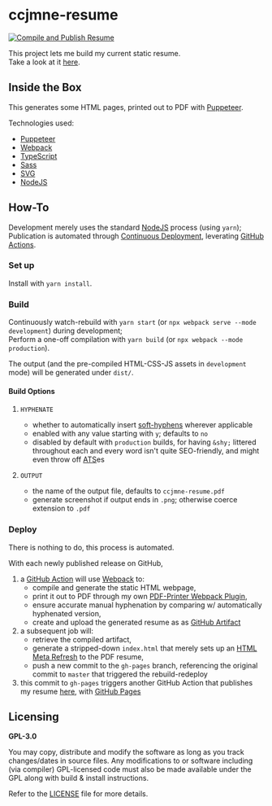 # ccjmne-resume

[![Compile and Publish Resume](https://github.com/ccjmne/ccjmne-resume/actions/workflows/build-deploy.yml/badge.svg)](https://github.com/ccjmne/ccjmne-resume/actions/workflows/build-deploy.yml)

This project lets me build my current static resume.  
Take a look at it [here](https://ccjmne.github.io/ccjmne-resume).

## Inside the Box

This generates some HTML pages, printed out to PDF with [Puppeteer](https://github.com/GoogleChrome/puppeteer).

Technologies used:

- [Puppeteer](https://github.com/GoogleChrome/puppeteer)
- [Webpack](https://webpack.js.org/)
- [TypeScript](https://www.typescriptlang.org/)
- [Sass](https://sass-lang.com/)
- [SVG](https://developer.mozilla.org/en-US/docs/Web/SVG)
- [NodeJS](https://nodejs.org/en/)

## How-To

Development merely uses the standard [NodeJS](https://nodejs.org/en/) process (using `yarn`);  
Publication is automated through [Continuous Deployment](https://www.atlassian.com/continuous-delivery/continuous-deployment), leverating [GitHub Actions](https://docs.github.com/en/actions).

### Set up

Install with `yarn install`.

### Build

Continuously watch-rebuild with `yarn start` (or `npx webpack serve --mode
development`) during development;  
Perform a one-off compilation with `yarn build` (or `npx webpack --mode
production`).

The output (and the pre-compiled HTML-CSS-JS assets in `development` mode) will
be generated under `dist/`.

#### Build Options

1. `HYPHENATE`
   - whether to automatically insert
     [soft-hyphens](https://en.wikipedia.org/wiki/Soft_hyphen) wherever
     applicable
   - enabled with any value starting with `y`; defaults to `no`
   - disabled by default with `production` builds, for having `&shy;` littered
     throughout each and every word isn't quite SEO-friendly, and might even
     throw off [ATS](https://en.wikipedia.org/wiki/Applicant_tracking_system)es

2. `OUTPUT`
   - the name of the output file, defaults to `ccjmne-resume.pdf`
   - generate screenshot if output ends in `.png`; otherwise coerce extension to
     `.pdf`

### Deploy

There is nothing to do, this process is automated.

With each newly published release on GitHub,

1. a [GitHub Action](https://docs.github.com/en/actions) will use
   [Webpack](https://webpack.js.org/) to:
   - compile and generate the static HTML webpage,
   - print it out to PDF through my own [PDF-Printer Webpack
     Plugin](./tooling/pdf-printer-plugin.ts),
   - ensure accurate manual hyphenation by comparing w/ automatically hyphenated version,
   - create and upload the generated resume as as [GitHub
     Artifact](https://docs.github.com/en/actions/using-workflows/storing-workflow-data-as-artifacts)
2. a subsequent job will:
   - retrieve the compiled artifact,
   - generate a stripped-down `index.html` that merely sets up an [HTML Meta
     Refresh](https://en.wikipedia.org/wiki/Meta_refresh) to the PDF resume,
   - push a new commit to the `gh-pages` branch, referencing the original commit
     to `master` that triggered the rebuild-redeploy
3. this commit to `gh-pages` triggers another GitHub Action that publishes
   my resume [here](https://ccjmne.github.io/ccjmne-resume), with [GitHub
   Pages](https://pages.github.com/)

## Licensing

**GPL-3.0**

You may copy, distribute and modify the software as long as you track
changes/dates in source files. Any modifications to or software including (via
compiler) GPL-licensed code must also be made available under the GPL along with
build & install instructions.

Refer to the [LICENSE](./LICENSE) file for more details.
